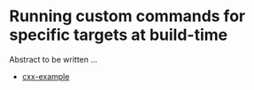 # Running custom commands for specific targets at build-time

Abstract to be written ...

- [cxx-example](cxx-example/)
